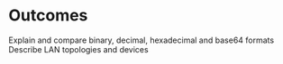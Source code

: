 #  Outcomes
  Explain and compare binary, decimal, hexadecimal and base64 formats
  Describe LAN topologies and devices





